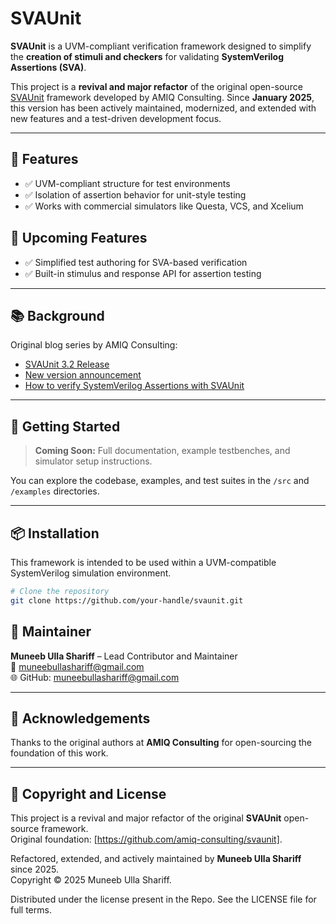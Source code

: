 # SVAUnit

**SVAUnit** is a UVM-compliant verification framework designed to simplify the **creation of stimuli and checkers** for validating **SystemVerilog Assertions (SVA)**.

This project is a **revival and major refactor** of the original open-source [SVAUnit](https://github.com/amiq-consulting/svaunit) framework developed by AMIQ Consulting. Since **January 2025**, this version has been actively maintained, modernized, and extended with new features and a test-driven development focus.

---

## 🔧 Features

- ✅ UVM-compliant structure for test environments
- ✅ Isolation of assertion behavior for unit-style testing
- ✅ Works with commercial simulators like Questa, VCS, and Xcelium

## 🔧 Upcoming Features

- ✅ Simplified test authoring for SVA-based verification
- ✅ Built-in stimulus and response API for assertion testing

---

## 📚 Background

Original blog series by AMIQ Consulting:
- [SVAUnit 3.2 Release](https://www.consulting.amiq.com/2017/02/20/svaunit-3-2-release-is-available/)
- [New version announcement](https://www.consulting.amiq.com/2015/06/30/new-version-of-svaunit-available/)
- [How to verify SystemVerilog Assertions with SVAUnit](https://www.consulting.amiq.com/consulting/2015/04/29/how-to-verify-systemverilog-assertions-with-svaunit/)

---

## 🚀 Getting Started

> **Coming Soon:** Full documentation, example testbenches, and simulator setup instructions.

You can explore the codebase, examples, and test suites in the `/src` and `/examples` directories.

---

## 📦 Installation

This framework is intended to be used within a UVM-compatible SystemVerilog simulation environment.

```sh
# Clone the repository
git clone https://github.com/your-handle/svaunit.git
```

## 👤 Maintainer

**Muneeb Ulla Shariff** – Lead Contributor and Maintainer  
📧 [muneebullashariff@gmail.com](mailto:muneebullashariff@gmail.com)  
🌐 GitHub: [muneebullashariff@gmail.com](https://github.com/muneebullashariff)

---

## 🙌 Acknowledgements

Thanks to the original authors at **AMIQ Consulting** for open-sourcing the foundation of this work.

---

## 📜 Copyright and License

This project is a revival and major refactor of the original **SVAUnit** open-source framework.  
Original foundation: [https://github.com/amiq-consulting/svaunit].

Refactored, extended, and actively maintained by **Muneeb Ulla Shariff** since 2025.  
Copyright © 2025 Muneeb Ulla Shariff.

Distributed under the license present in the Repo.
See the LICENSE file for full terms.

